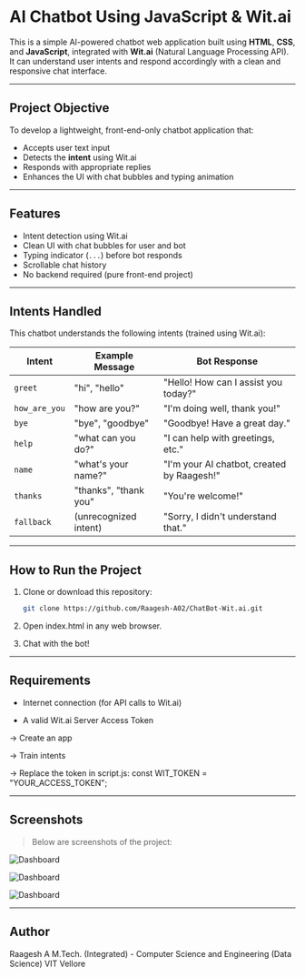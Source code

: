 #  AI Chatbot Using JavaScript & Wit.ai

This is a simple AI-powered chatbot web application built using **HTML**, **CSS**, and **JavaScript**, integrated with **Wit.ai** (Natural Language Processing API). It can understand user intents and respond accordingly with a clean and responsive chat interface.

---

##  Project Objective

To develop a lightweight, front-end-only chatbot application that:
- Accepts user text input
- Detects the **intent** using Wit.ai
- Responds with appropriate replies
- Enhances the UI with chat bubbles and typing animation

---

##  Features

- Intent detection using Wit.ai  
- Clean UI with chat bubbles for user and bot  
- Typing indicator (`...`) before bot responds  
- Scrollable chat history 
- No backend required (pure front-end project)

---

##  Intents Handled

This chatbot understands the following intents (trained using Wit.ai):

| Intent        | Example Message           | Bot Response                        |
|---------------|---------------------------|--------------------------------------|
| `greet`       | "hi", "hello"             | "Hello! How can I assist you today?" |
| `how_are_you` | "how are you?"            | "I'm doing well, thank you!"         |
| `bye`         | "bye", "goodbye"          | "Goodbye! Have a great day."         |
| `help`        | "what can you do?"        | "I can help with greetings, etc."    |
| `name`        | "what's your name?"       | "I'm your AI chatbot, created by Raagesh!" |
| `thanks`      | "thanks", "thank you"     | "You're welcome!"                    |
| `fallback`    | (unrecognized intent)     | "Sorry, I didn't understand that."   |


---

##  How to Run the Project

1. Clone or download this repository:
   ```bash
   git clone https://github.com/Raagesh-A02/ChatBot-Wit.ai.git
2. Open index.html in any web browser.

3. Chat with the bot!


---


## Requirements

- Internet connection (for API calls to Wit.ai)

- A valid Wit.ai Server Access Token

-> Create an app

-> Train intents

-> Replace the token in script.js:  const WIT_TOKEN = "YOUR_ACCESS_TOKEN";

---

## **Screenshots**

> Below are screenshots of the project:

![Dashboard](screenshots/1.png)

![Dashboard](screenshots/2.png)

![Dashboard](screenshots/3.png)


---


## Author

Raagesh A 
M.Tech. (Integrated) - Computer Science and Engineering (Data Science) 
VIT Vellore
